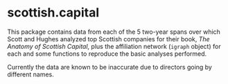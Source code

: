 # scottish.capital

This package contains data from each of the 5 two-year spans over which Scott and Hughes analyzed top Scottish companies for their book, *The Anatomy of Scottish Capital*, plus the affiliation network (`igraph` object) for each and some functions to reproduce the basic analyses performed.

Currently the data are known to be inaccurate due to directors going by different names.

